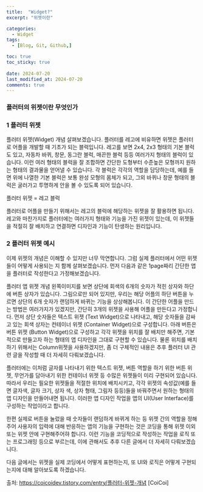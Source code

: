 ```yaml
---
title:  "Widget?" 
excerpt: "위젯이란"

categories:
  - Widget
tags:
  - [Blog, Git, Github,]

toc: true
toc_sticky: true
 
date: 2024-07-20
last_modified_at: 2024-07-20
comments: true
---
```




### 플러터의 위젯이란 무엇인가

### 1 플러터 위젯
플러터 위젯(Widget) 개념 살펴보겠습니다. 플러터를 레고에 비유하면 위젯은 플러터로 어플을 개발할 때 기초가 되는 블럭입니다.
레고를 보면 2x4, 2x3 형태의 기본 블럭도 있고, 자동차 바퀴, 창문, 동그란 블럭, 매끈한 블럭 등등 여러가지 형태의 블럭이 있습니다.
이런 여러 형태의 블럭을 잘 조합하면 간단한 도형부터 수준높은 모형까지 원하는 형태의 결과물을 얻어낼 수 있습니다.
각 블럭은 각각의 역할을 담당하는데, 예를 들면 위에 나열한 기본 블럭은 보통 완성 모형의 몸체가 되고,
그외 바퀴나 창문 형태의 블럭은 굴러가고 투명하게 안을 볼 수 있도록 되어 있습니다.

플러터 위젯 = 레고 블럭
 
플러터로 어플을 만들기 위해서는 레고의 블럭에 해당하는 위젯을 잘 활용하면 됩니다.
레고와 마찬가지로 플러터에는 여러가지 형태와 기능을 가진 위젯이 있는데, 이 위젯들을 적절히 잘 배치하고 연결하면 디자인과 기능이 탄생하는 원리입니다.
 
### 2 플러터 위젯 예시
이제 위젯의 개념은 이해할 수 있지만 너무 막연합니다. 그럼 실제 플러터에서 어떤 위젯들이 어떻게 사용되는 지 함께 살펴보겠습니다.
먼저 다음과 같은 1page짜리 간단한 앱을 플러터로 작성한다고 가정해보겠습니다. 

플러터 앱 위젯 개념
왼쪽이미지를 보면 상단에 회색의 6개의 숫자가 적힌 상자와 하단에 버튼 상자가 있습니다.
그림으로만 되어 있지만, 우리는 해당 어플의 하단 버튼을 누르면 상단의 6개 숫자가 랜덤하게 바뀌는 기능을 상상해봅니다.
이 간단한 어플을 만드는 방법은 여러가지가 있겠지만, 간단히 3개의 위젯을 사용해 어플을 만든다고 가정합니다.
먼저 상단 숫자들은 텍스트 위젯 (Text Widget)으로 나타내고,
해당 숫자들을 감싸고 있는 회색 상자는 컨테이너 위젯 (Container Widget)으로 구성합니다.
아래 버튼은 버튼 위젯 (Button Widget)으로 구성하고 각각 위젯을 위치를 잘 배치만 해주면,
기본적으로 만들고자 하는 형태의 앱 디자인을 그대로 구현할 수 있습니다.
물론 위치를 배치하기 위해서는 Column위젯을 사용하겠지만, 좀 더 구체적인 내용은 추후 플러터 UI 관련 글을 작성할 때 더 자세히 다뤄보겠습니다.
 
플러터에는 이처럼 글자를 나타내기 위한 텍스트 위젯, 버튼 역할을 하기 위한 버튼 위젯, 무언가를 담아내기 위한 컨테이너 위젯 등 수많은 위젯들이 미리 구현되어 있습니다.
따라서 우리는 필요한 위젯들을 적절한 위치에 배치시키고, 각각 위젯의 속성값(예를 들면 글자색, 글자 크기, 상자 색, 상자 형태, 그림자 등등)들을 바꿔주면서 원하는 형태의 앱 디자인을 만들어내면 됩니다.
이러한 앱 디자인 작업을 앱의 UI(User Interface)를 구성하는 작업이라고 합니다.
 
한편 실제로 버튼을 눌렀을 때 숫자들이 랜덤하게 바뀌게 하는 등 위젯 간의 역할을 정해주어 사용자의 입력에 대해 반응하는 앱의 기능을 구현하는 것은 코딩을 통해 위젯 이외 또는 위젯 안에 구현해주어햐 합니다.
이런 기능을 코딩적으로 작성하는 작업을 로직 또는 프로그래밍 등으로 부르는데, 이에 관해서도 추후 다른 글에서 더 자세히 다뤄보겠습니다.
 
다음 글에서는 위젯을 실제 코딩에서 어떻게 표현하는지, 또 UI와 로직은 어떻게 구현되는지에 대해 알아보도록 하겠습니다.



출처: https://coicoidev.tistory.com/entry/플러터-위젯-개념 [CoiCoi]
